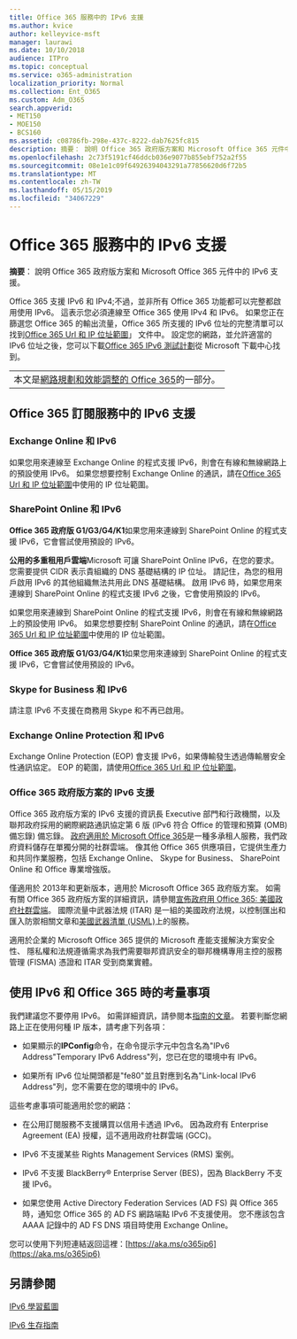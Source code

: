 ```yaml
---
title: Office 365 服務中的 IPv6 支援
ms.author: kvice
author: kelleyvice-msft
manager: laurawi
ms.date: 10/10/2018
audience: ITPro
ms.topic: conceptual
ms.service: o365-administration
localization_priority: Normal
ms.collection: Ent_O365
ms.custom: Adm_O365
search.appverid:
- MET150
- MOE150
- BCS160
ms.assetid: c08786fb-298e-437c-8222-dab7625fc815
description: 摘要： 說明 Office 365 政府版方案和 Microsoft Office 365 元件中的 IPv6 支援。
ms.openlocfilehash: 2c73f5191cf46ddcb036e9077b855ebf752a2f55
ms.sourcegitcommit: 08e1e1c09f64926394043291a77856620d6f72b5
ms.translationtype: MT
ms.contentlocale: zh-TW
ms.lasthandoff: 05/15/2019
ms.locfileid: "34067229"
---
```

# <a name="ipv6-support-in-office-365-services"></a>Office 365 服務中的 IPv6 支援

 **摘要**： 說明 Office 365 政府版方案和 Microsoft Office 365 元件中的 IPv6 支援。
  
Office 365 支援 IPv6 和 IPv4;不過，並非所有 Office 365 功能都可以完整都啟用使用 IPv6。 這表示您必須連線至 Office 365 使用 IPv4 和 IPv6。 如果您正在篩選您 Office 365 的輸出流量，Office 365 所支援的 IPv6 位址的完整清單可以找到[Office 365 Url 和 IP 位址範圍](urls-and-ip-address-ranges.md)」 文件中。 設定您的網路，並允許適當的 IPv6 位址之後，您可以下載[Office 365 IPv6 測試計劃](https://go.microsoft.com/fwlink/?LinkId=293447)從 Microsoft 下載中心找到。
  
||
|:-----|
| 本文是[網路規劃和效能調整的 Office 365](https://aka.ms/tune)的一部分。|

## <a name="ipv6-support-in-office-365-subscription-service"></a>Office 365 訂閱服務中的 IPv6 支援

### <a name="exchange-online-and-ipv6"></a>Exchange Online 和 IPv6

如果您用來連線至 Exchange Online 的程式支援 IPv6，則會在有線和無線網路上的預設使用 IPv6。 如果您想要控制 Exchange Online 的通訊，請在[Office 365 Url 和 IP 位址範圍](urls-and-ip-address-ranges.md)中使用的 IP 位址範圍。
  
### <a name="sharepoint-online-and-ipv6"></a>SharePoint Online 和 IPv6

 **Office 365 政府版 G1/G3/G4/K1**如果您用來連線到 SharePoint Online 的程式支援 IPv6，它會嘗試使用預設的 IPv6。
  
 **公用的多重租用戶雲端**Microsoft 可讓 SharePoint Online IPv6，在您的要求。 您需要提供 CIDR 表示貴組織的 DNS 基礎結構的 IP 位址。 請記住，為您的租用戶啟用 IPv6 的其他組織無法共用此 DNS 基礎結構。 啟用 IPv6 時，如果您用來連線到 SharePoint Online 的程式支援 IPv6 之後，它會使用預設的 IPv6。
  
如果您用來連線到 SharePoint Online 的程式支援 IPv6，則會在有線和無線網路上的預設使用 IPv6。 如果您想要控制 SharePoint Online 的通訊，請在[Office 365 Url 和 IP 位址範圍](urls-and-ip-address-ranges.md)中使用的 IP 位址範圍。
  
 **Office 365 政府版 G1/G3/G4/K1**如果您用來連線到 SharePoint Online 的程式支援 IPv6，它會嘗試使用預設的 IPv6。
  
### <a name="skype-for-business-and-ipv6"></a>Skype for Business 和 IPv6

請注意 IPv6 不支援在商務用 Skype 和不再已啟用。
  
### <a name="exchange-online-protection-and-ipv6"></a>Exchange Online Protection 和 IPv6

Exchange Online Protection (EOP) 會支援 IPv6，如果傳輸發生透過傳輸層安全性通訊協定。 EOP 的範圍，請使用[Office 365 Url 和 IP 位址範圍](urls-and-ip-address-ranges.md)。
  
### <a name="ipv6-support-for-office-365-government-offerings"></a>Office 365 政府版方案的 IPv6 支援

Office 365 政府版方案的 IPv6 支援的資訊長 Executive 部門和行政機關，以及聯邦政府採用的網際網路通訊協定第 6 版 (IPv6 符合 Office 的管理和預算 (OMB) 備忘錄) 備忘錄。 [政府適用於 Microsoft Office 365](https://go.microsoft.com/fwlink/p/?LinkId=325414)是一種多承租人服務，我們政府資料儲存在單獨分開的社群雲端。 像其他 Office 365 供應項目，它提供生產力和共同作業服務，包括 Exchange Online、 Skype for Business、 SharePoint Online 和 Office 專業增強版。 

僅適用於 2013年和更新版本，適用於 Microsoft Office 365 政府版方案。 如需有關 Office 365 政府版方案的詳細資訊，請參閱[宣佈政府用 Office 365: 美國政府社群雲端](https://go.microsoft.com/fwlink/p/?LinkId=325414)。 國際流量中武器法規 (ITAR) 是一組的美國政府法規，以控制匯出和匯入防禦相關文章和[美國武器清單 (USML)](https://go.microsoft.com/fwlink/p/?LinkId=325415)上的服務。 

適用於企業的 Microsoft Office 365 提供的 Microsoft 產能支援解決方案安全性、 隱私權和法規遵循需求為我們需要聯邦資訊安全的聯邦機構專用主控的服務管理 (FISMA) 憑證和 ITAR 受到商業實體。
  
## <a name="things-to-consider-when-using-ipv6-and-office-365"></a>使用 IPv6 和 Office 365 時的考量事項

我們建議您不要停用 IPv6。 如需詳細資訊，請參閱本[指南的文章](https://support.microsoft.com/help/929852/guidance-for-configuring-ipv6-in-windows-for-advanced-users)。 若要判斷您網路上正在使用何種 IP 版本，請考慮下列各項：
  
- 如果顯示的**IPConfig**命令，在命令提示字元中包含名為"IPv6 Address"Temporary IPv6 Address"列，您已在您的環境中有 IPv6。

- 如果所有 IPv6 位址開頭都是"fe80"並且對應到名為"Link-local IPv6 Address"列，您不需要在您的環境中的 IPv6。

這些考慮事項可能適用於您的網路：
  
- 在公用訂閱服務不支援購買以信用卡透過 IPv6。 因為政府有 Enterprise Agreement (EA) 授權，這不適用政府社群雲端 (GCC)。

- IPv6 不支援某些 Rights Management Services (RMS) 案例。

- IPv6 不支援 BlackBerry® Enterprise Server (BES)，因為 BlackBerry 不支援 IPv6。

- 如果您使用 Active Directory Federation Services (AD FS) 與 Office 365 時，通知您 Office 365 的 AD FS 網路端點 IPv6 不支援使用。 您不應該包含 AAAA 記錄中的 AD FS DNS 項目時使用 Exchange Online。 

您可以使用下列短連結返回這裡：[https://aka.ms/o365ip6](https://aka.ms/o365ip6)
  
## <a name="see-also"></a>另請參閱

[IPv6 學習藍圖](https://docs.microsoft.com/previous-versions/windows/it-pro/windows-server-2008-R2-and-2008/gg250710(v%3dws.10))
  
[IPv6 生存指南](https://social.technet.microsoft.com/wiki/contents/articles/1728.ipv6-survival-guide.aspx)
